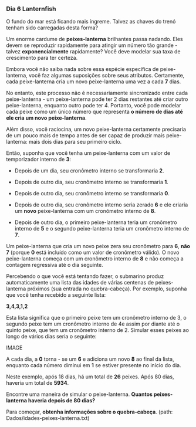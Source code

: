 ### Dia 6 Lanternfish

O fundo do mar está ficando mais íngreme. Talvez as chaves do trenó tenham sido carregadas desta forma?

Um enorme cardume de **peixes-lanterna** brilhantes passa nadando. Eles devem se reproduzir rapidamente para atingir um número tão grande - talvez **exponencialmente** rapidamente? Você deve modelar sua taxa de crescimento para ter certeza.

Embora você não saiba nada sobre essa espécie específica de peixe-lanterna, você faz algumas suposições sobre seus atributos. Certamente, cada peixe-lanterna cria um novo peixe-lanterna uma vez a cada **7** dias.

No entanto, este processo não é necessariamente sincronizado entre cada peixe-lanterna - um peixe-lanterna pode ter 2 dias restantes até criar outro peixe-lanterna, enquanto outro pode ter 4. Portanto, você pode modelar cada peixe como um único número que representa **o número de dias até ele cria um novo peixe-lanterna**.

Além disso, você raciocina, um novo peixe-lanterna certamente precisaria de um pouco mais de tempo antes de ser capaz de produzir mais peixe-lanterna: mais dois dias para seu primeiro ciclo.

Então, suponha que você tenha um peixe-lanterna com um valor de temporizador interno de **3**:

- Depois de um dia, seu cronômetro interno se transformaria **2**.

- Depois de outro dia, seu cronômetro interno se transformaria **1**.

- Depois de outro dia, seu cronômetro interno se transformaria **0**.

- Depois de outro dia, seu cronômetro interno seria zerado **6** e ele criaria um **novo** peixe-lanterna com um cronômetro interno de **8**.

- Depois de outro dia, o primeiro peixe-lanterna teria um cronômetro interno de **5** e o segundo peixe-lanterna teria um cronômetro interno de **7**.

Um peixe-lanterna que cria um novo peixe zera seu cronômetro para **6**, **não 7** (porque **0** está incluído como um valor de cronômetro válido). O novo peixe-lanterna começa com um cronômetro interno de **8** e não começa a contagem regressiva até o dia seguinte.

Percebendo o que você está tentando fazer, o submarino produz automaticamente uma lista das idades de várias centenas de peixes-lanterna próximos (sua entrada no quebra-cabeça). Por exemplo, suponha que você tenha recebido a seguinte lista:

**3,4,3,1,2**

Esta lista significa que o primeiro peixe tem um cronômetro interno de 3, o segundo peixe tem um cronômetro interno de 4e assim por diante até o quinto peixe, que tem um cronômetro interno de 2. Simular esses peixes ao longo de vários dias seria o seguinte:

IMAGE

A cada dia, a **0** torna - se um **6** e adiciona um novo **8** ao final da lista, enquanto cada número diminui em **1** se estiver presente no início do dia.

Neste exemplo, após 18 dias, há um total de **26** peixes. Após 80 dias, haveria um total de **5934**.

Encontre uma maneira de simular o peixe-lanterna. **Quantos peixes-lanterna haveria depois de 80 dias?**

Para começar, **obtenha informações sobre o quebra-cabeça**. (path: Dados/idades-peixes-lanterna.txt)
